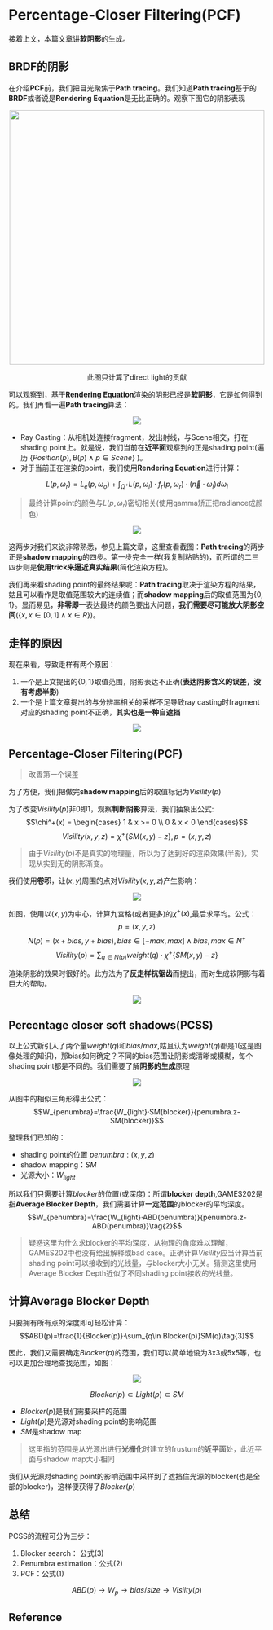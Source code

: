 # Percentage-Closer Filtering(PCF)
接着上文，本篇文章讲**软阴影**的生成。

## BRDF的阴影
在介绍**PCF**前，我们把目光聚焦于**Path tracing**。我们知道**Path tracing**基于的**BRDF**或者说是**Rendering Equation**是无比正确的。观察下图它的阴影表现
<div align=center>
<img src='GAMES202\pathtacing.png' width = "500" height = "500"/>

此图只计算了direct light的贡献
</div>

可以观察到，基于**Rendering Equation**渲染的阴影已经是**软阴影**，它是如何得到的。我们再看一遍**Path tracing**算法：
<div align=center>
<img src='https://www.notion.so/image/https%3A%2F%2Fs3-us-west-2.amazonaws.com%2Fsecure.notion-static.com%2F79ee41ad-ea81-4428-af12-192288ea4f52%2FUntitled.png?table=block&id=16af0981-6bd1-49ea-a5c1-29e19969b85f&spaceId=96c1a001-9b6c-416f-b81b-8dfad4ed30b3&width=2000&userId=&cache=v2'/>
</div>

- Ray Casting：从相机处连接fragment，发出射线，与Scene相交，打在shading point上。就是说，我们当前在**近平面**观察到的正是shading point(遍历 $\lbrace Position(p), B(p) \wedge p\in Scene \rbrace$ )。
- 对于当前正在渲染的point，我们使用**Rendering Equation**进行计算：
  
$$L(p,\omega_r)=L_e(p,\omega_o)+\displaystyle\int_{\Omega^+}L(p,\omega_i)·f_r(p,\omega_r)·(\vec{n}·\omega_i)d\omega_i$$
>最终计算point的颜色与$L(p,\omega_r)$密切相关(使用gamma矫正把radiance成颜色)

<div align=center>
<img src='GAMES202\jietu.png'/>
</div>

这两步对我们来说非常熟悉，参见上篇文章，这里查看截图：**Path tracing**的两步正是**shadow mapping**的四步。第一步完全一样(我复制粘贴的)，而所谓的二三四步则是**使用trick来逼近真实结果**(简化渲染方程)。
<!-- 所谓“**简化**”体现在**两个**方面： -->

<!-- - 使用Phong/Blinn Phong简化渲染方程
- 从渲染方程提取出$Visility(p)$，表示shading point的可见性，这个值正是shadow mapping中判断阴影第四步的0/1，不过下面我们 -->

我们再来看shading point的最终结果呢：**Path tracing**取决于渲染方程的结果，姑且可以看作是取值范围较大的连续值；而**shadow mapping**后的取值范围为$\{ 0,1 \}$。显而易见，**非零即一**表达最终的颜色要出大问题，**我们需要尽可能放大阴影空间**($\{x,x\in [0,1]\wedge x\in R \}$)。

## 走样的原因
现在来看，导致走样有两个原因：
1. 一个是上文提出的$\{ 0,1 \}$取值范围，阴影表达不正确(**表达阴影含义的误差，没有考虑半影**)
2. 一个是上篇文章提出的与分辨率相关的采样不足导致ray casting时fragment对应的shading point不正确，**其实也是一种自遮挡**

<div align=center>
<img src='GAMES202\pixel.png'/>
</div>

## Percentage-Closer Filtering(PCF)
>改善第一个误差

为了方便，我们把做完**shadow mapping**后的取值标记为$Visility(p)$

为了改变$Visility(p)$非0即1，观察**判断阴影**算法，我们抽象出公式:
$$\chi^+(x) = \begin{cases}  
1 & x >= 0 \\
0 & x < 0
\end{cases}$$
$$Visility(x,y,z)=\chi^+\{SM(x,y)-z\},p=(x,y,z)$$
>由于$Visility(p)$不是真实的物理量，所以为了达到好的渲染效果(半影)，实现从实到无的阴影渐变。

我们使用**卷积**，让$(x,y)$周围的点对$Visility(x,y,z)$产生影响：

<div align=center>
<img src='GAMES202\juanji.png'/>
</div>

如图，使用以$(x,y)$为中心，计算九宫格(或者更多)的$\chi^+(x)$,最后求平均。公式：
$$p=(x,y,z)$$
$$N(p)=(x+bias,y+bias),bias\in [-max,max]\wedge bias,max\in N^+$$
$$Visility(p)=\sum_{q\in N(p)} weight(q)·\chi^+\{SM(x,y)-z\}\tag{1}$$

渲染阴影的效果时很好的。此方法为了**反走样抗锯齿**而提出，而对生成软阴影有着巨大的帮助。
<div align=center>
<img src='GAMES202\CAR.png'/>
</div>

## Percentage closer soft shadows(PCSS)
以上公式新引入了两个量$weight(q)$和$bias$/$max$,姑且认为$weight(q)$都是1(这是图像处理的知识)，那bias如何确定？不同的bias范围让阴影或清晰或模糊，每个shading point都是不同的。我们需要了解**阴影的生成**原理
<div align=center>
<img src='GAMES202\04.PNG'/>
</div>

从图中的相似三角形得出公式：
$$W_{penumbra}=\frac{W_{light}·SM(blocker)}{penumbra.z-SM(blocker)}$$

整理我们已知的：
- shading point的位置 $penumbra:(x,y,z)$
- shadow mapping：$SM$
- 光源大小：$W_{light}$

所以我们只需要计算$blocker$的位置(或深度)：所谓**blocker depth**,GAMES202是指**Average Blocker Depth**，我们需要计算**一定范围**的blocker的平均深度。
$$W_{penumbra}=\frac{W_{light}·ABD(penumbra)}{penumbra.z-ABD(penumbra)}\tag{2}$$

>疑惑这里为什么求blocker的平均深度，从物理的角度难以理解，GAMES202中也没有给出解释或bad case。正确计算$Visility$应当计算当前shading point可以接收到的光线量，与blocker大小无关。猜测这里使用Average Blocker Depth近似了不同shading point接收的光线量。

## 计算Average Blocker Depth
只要拥有所有点的深度即可轻松计算：
$$ABD(p)=\frac{1}{Blocker(p)}·\sum_{q\in Blocker(p)}SM(q)\tag{3}$$

因此，我们又需要确定$Blocker(p)$的范围，我们可以简单地设为3x3或5x5等，也可以更加合理地查找范围，如图：
<div align=center>
<img src='GAMES202\blocker.png'/>
</div>

$$Blocker(p)\subset Light(p)\subset SM$$
- $Blocker(p)$是我们需要采样的范围
- $Light(p)$是光源对shading point的影响范围
- $SM$是shadow map
>这里指的范围是从光源出进行**光栅化**时建立的frustum的**近平面**处，此近平面与shadow map大小相同

我们从光源对shading point的影响范围中采样到了遮挡住光源的blocker(也是全部的blocker)，这样便获得了$Blocker(p)$

## 总结
PCSS的流程可分为三步：
1. Blocker search： 公式$(3)$
2. Penumbra estimation：公式$(2)$
3. PCF：公式$(1)$

$$ABD(p)\rightarrow W_p\rightarrow bias/size\rightarrow Visilty(p)$$

## Reference
[](https://www.bilibili.com/video/BV11a4y1s7Cy)

[](https://zhuanlan.zhihu.com/p/359377010)

